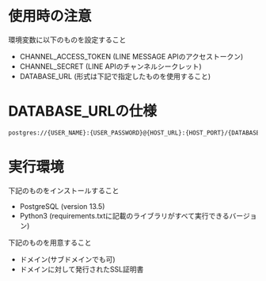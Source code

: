 # 使用時の注意
環境変数に以下のものを設定すること
- CHANNEL_ACCESS_TOKEN (LINE MESSAGE APIのアクセストークン)
- CHANNEL_SECRET (LINE APIのチャンネルシークレット)
- DATABASE_URL (形式は下記で指定したものを使用すること)

# DATABASE_URLの仕様
```bash
postgres://{USER_NAME}:{USER_PASSWORD}@{HOST_URL}:{HOST_PORT}/{DATABASE_NAME}
```

# 実行環境
下記のものをインストールすること
- PostgreSQL (version 13.5)
- Python3 (requirements.txtに記載のライブラリがすべて実行できるバージョン)

下記のものを用意すること
- ドメイン(サブドメインでも可)
- ドメインに対して発行されたSSL証明書